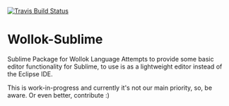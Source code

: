 [![Travis Build Status](https://travis-ci.org/uqbar-project/wollok-sublime.svg)](https://travis-ci.org/uqbar-project/wollok-sublime)

# Wollok-Sublime
Sublime Package for Wollok Language
Attempts to provide some basic editor functionality for Sublime, to use is as a lightweight editor instead of the Eclipse IDE.


This is work-in-progress and currently it's not our main priority, so, be aware. Or even better, contribute :)
